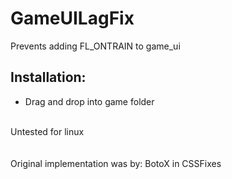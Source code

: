 # GameUILagFix

Prevents adding FL_ONTRAIN to game_ui

## Installation:
- Drag and drop into game folder

<br/>
Untested for linux
<br/>
<br/>
<br/>
Original implementation was by: BotoX in CSSFixes
